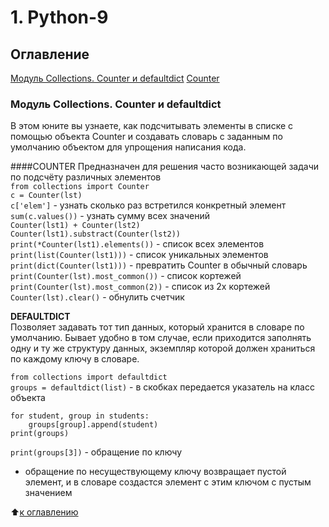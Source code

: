 # 1. Python-9

## Оглавление 
[Модуль Collections. Counter и defaultdict](#модуль-collections-counter-и-defaultdict)
[Counter]()

### Модуль Collections. Counter и defaultdict
В этом юните вы узнаете, как подсчитывать элементы в списке с помощью объекта Counter и создавать словарь с заданным по умолчанию объектом для упрощения написания кода.  

####COUNTER
Предназначен для решения часто возникающей задачи по подсчёту различных элементов  
`from collections import Counter`  
`c = Counter(lst)`  
`c['elem']` - узнать сколько раз встретился конкретный элемент  
`sum(c.values())` - узнать сумму всех значений  
`Counter(lst1) + Counter(lst2)`  
`Counter(lst1).substract(Counter(lst2))`  
`print(*Counter(lst1).elements())` - список всех элементов  
`print(list(Counter(lst1)))` - список уникальных элементов  
`print(dict(Counter(lst1)))` - превратить Counter в обычный словарь  
`print(Counter(lst).most_common())` - список кортежей  
`print(Counter(lst).most_common(2))` - список из 2х кортежей  
`Counter(lst).clear()` - обнулить счетчик  

**DEFAULTDICT**  
Позволяет задавать тот тип данных, который хранится в словаре по умолчанию. Бывает удобно в том случае, если приходится заполнять одну и ту же структуру данных, экземпляр которой должен храниться по каждому ключу в словаре.  

`from collections import defaultdict`  
`groups = defaultdict(list)` - в скобках передается указатель на класс объекта  

```
for student, group in students:  
    groups[group].append(student)  
print(groups)  
```  

`print(groups[3])` - обращение по ключу  
* обращение по несуществующему ключу возвращает пустой элемент, и в словаре создастся элемент с этим ключом с пустым значением  


:arrow_up:[к оглавлению](#оглавление)